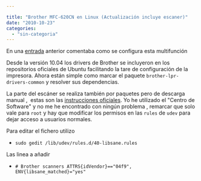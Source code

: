 ```yaml
---

title: "Brother MFC-620CN en Linux (Actualización incluye escaner)"
date: "2010-10-23"
categories: 
  - "sin-categoria"
---
```


En una [entrada](https://luispuente.net/2008/01/brother-mfc-620cn-en-linux/) anterior comentaba como se configura esta multifunción

Desde la versión 10.04 los drivers de Brother se incluyeron en los repositorios oficiales de Ubuntu facilitando la tare de configuración de la impresora. Ahora están simple como marcar el paquete `brother-lpr-drivers-common` y resolver sus dependencias.

La parte del escáner se realiza también por paquetes pero de descarga manual ,  estas son las [instrucciones oficiales](https://welcome.solutions.brother.com/bsc/public_s/id/linux/en/instruction_scn1c.html). Yo he utilizado el "Centro de Software" y no me he encontrado con ningún problema , remarcar que solo vale para `root` y hay que modificar los permisos en las `rules` de `udev` para dejar acceso a usuarios normales.

Para editar el fichero utilizo

- `sudo gedit /lib/udev/rules.d/40-libsane.rules`

Las linea a añadir

- `# Brother scanners ATTRS{idVendor}=="04f9", ENV{libsane_matched}="yes"`
